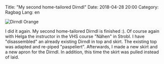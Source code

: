 Title: "My second home-tailored Dirndl"
Date: 2018-04-28 20:00
Category: Ragbag
Lang: en

![Dirndl Orange]({filename}images/ragbag/dirndl-orange.jpg "Dirndl Orange")

I did it again. My second home-tailored Dirndl is finished :). Of course again with Helga the instructor in the VHS course "Nähen" in Strobl.
I have "disassembled" an already existing Dirndl in top and skirt. The existing top was adapted and re-piped "paspeliert". Afterwards, I made a new skirt and a new apron for the Dirndl. In addition, this time the skirt was pulled instead of laid.

